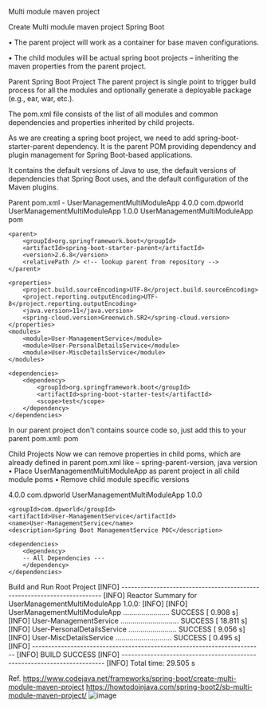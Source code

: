 Multi module maven project

Create Multi module maven project Spring Boot

•	The parent project will work as a container for base maven configurations.

•	The child modules will be actual spring boot projects – inheriting the maven properties from the parent project.


Parent Spring Boot Project
The parent project is single point to trigger build process for all the modules and optionally generate a deployable package (e.g., ear, war, etc.). 

The pom.xml file consists of the list of all modules and common dependencies and properties inherited by child projects.

As we are creating a spring boot project, we need to add spring-boot-starter-parent dependency. It is the parent POM providing dependency and plugin management for Spring Boot-based applications.

It contains the default versions of Java to use, the default versions of dependencies that Spring Boot uses, and the default configuration of the Maven plugins.

 

Parent pom.xml - UserManagementMultiModuleApp
<project xmlns="http://maven.apache.org/POM/4.0.0" xmlns:xsi="http://www.w3.org/2001/XMLSchema-instance"
    xsi:schemaLocation="http://maven.apache.org/POM/4.0.0 http://maven.apache.org/xsd/maven-4.0.0.xsd">
    <modelVersion>4.0.0</modelVersion>
    <groupId>com.dpworld</groupId>
    <artifactId>UserManagementMultiModuleApp</artifactId>
    <version>1.0.0</version>
    <name>UserManagementMultiModuleApp</name>
    <packaging>pom</packaging>

    <parent>
        <groupId>org.springframework.boot</groupId>
        <artifactId>spring-boot-starter-parent</artifactId>
        <version>2.6.8</version>
        <relativePath /> <!-- lookup parent from repository -->
    </parent>

    <properties>
        <project.build.sourceEncoding>UTF-8</project.build.sourceEncoding>
        <project.reporting.outputEncoding>UTF-8</project.reporting.outputEncoding>
        <java.version>11</java.version>
        <spring-cloud.version>Greenwich.SR2</spring-cloud.version>
    </properties>
    <modules>
        <module>User-ManagementService</module>
        <module>User-PersonalDetailsService</module>
        <module>User-MiscDetailsService</module>
    </modules>

    <dependencies>
        <dependency>
            <groupId>org.springframework.boot</groupId>
            <artifactId>spring-boot-starter-test</artifactId>
            <scope>test</scope>
        </dependency>
    </dependencies>
</project>

In our parent project don't contains source code so, just add this to your parent pom.xml:
<packaging>pom</packaging>

Child Projects
Now we can remove properties in child poms, which are already defined in parent pom.xml like – spring-parent-version, java version 
•	Place UserManagementMultiModuleApp as parent project in all child module poms
•	Remove child module specific versions
<?xml version="1.0" encoding="UTF-8"?>
<project>
    <modelVersion>4.0.0</modelVersion>
    <parent>
        <groupId>com.dpworld</groupId>
        <artifactId>UserManagementMultiModuleApp</artifactId>
        <version>1.0.0</version>
    </parent>

    <groupId>com.dpworld</groupId>
    <artifactId>User-ManagementService</artifactId>
    <name>User-ManagementService</name>
    <description>Spring Boot ManagementService POC</description>

    <dependencies>
        <dependency>
		-- All Dependencies ---
        </dependency>
    </dependencies>
</project>


Build and Run Root Project
[INFO] ------------------------------------------------------------------------
[INFO] Reactor Summary for UserManagementMultiModuleApp 1.0.0:
[INFO] 
[INFO] UserManagementMultiModuleApp ....................... SUCCESS [  0.908 s]
[INFO] User-ManagementService ............................. SUCCESS [ 18.811 s]
[INFO] User-PersonalDetailsService ........................ SUCCESS [  9.056 s]
[INFO] User-MiscDetailsService ............................ SUCCESS [  0.495 s]
[INFO] ------------------------------------------------------------------------
[INFO] BUILD SUCCESS
[INFO] ------------------------------------------------------------------------
[INFO] Total time:  29.505 s



Ref.
https://www.codejava.net/frameworks/spring-boot/create-multi-module-maven-project
https://howtodoinjava.com/spring-boot2/sb-multi-module-maven-project/
![image](https://user-images.githubusercontent.com/20472904/178675476-a4487fa7-a4aa-4c41-8f91-75f8d785cbb2.png)
